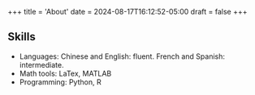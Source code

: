 +++
title = 'About'
date = 2024-08-17T16:12:52-05:00
draft = false 
+++





<h2>Skills</h2>
<ul>
<li>Languages: 
    Chinese and English: fluent. 
    French and Spanish: intermediate.
</li>
<li>Math tools: LaTex, MATLAB
</li>
<li>Programming: Python, R
</li>
</ul>


